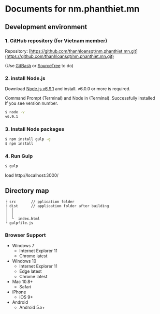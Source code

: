# Documents for nm.phanthiet.mn


## Development environment

### 1. GitHub repository (for Vietnam member)

Repository: [https://github.com/thanhloansqt/nm.phanthiet.mn.git](https://github.com/thanhloansqt/nm.phanthiet.mn.git)

(Use [GitBash](https://git-scm.com/downloads) or [SourceTree](https://www.sourcetreeapp.com/) to do)

### 2. install Node.js

Download [Node.js v6.9.1](https://nodejs.org/dist/v6.9.1/node-v6.9.1-x64.msi) and install.
v6.0.0 or more is required.

Command Prompt (Terminal) and Node in (Terminal).
Successfully installed If you see version number.
```sh
$ node -v
v6.9.1
```

### 3. Install Node packages

```sh
$ npm install gulp -g
$ npm install
```

### 4. Run Gulp

```sh
$ gulp
```
load http://localhost:3000/


## Directory map

```
├ src       // pplication folder
├ dist      // application folder after building
│  │
│  │
│  └  index.html
└ gulpfile.js
```

### Browser Support

* Windows 7
  * Internet Explorer 11
  * Chrome latest
* Windows 10
  * Internet Explorer 11
  * Edge   latest
  * Chrome latest
* Mac 10.8+
  * Safari
* iPhone
  * iOS 9+
* Android
  * Android 5.x+

